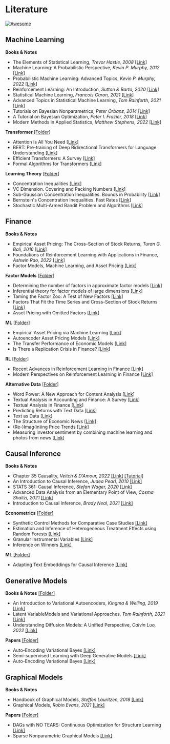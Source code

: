 # Literature
[![Awesome](https://awesome.re/badge.svg)](https://awesome.re)

## Machine Learning 
**Books & Notes**
- The Elements of Statistical Learning, *Trevor Hastie, 2008* [[Link]](/ML/textbooks/ESLII.pdf)
- Machine Learning: A Probabilistic Perspective, *Kevin P. Murphy, 2012* [[Link]](/ML/textbooks/Murphy_1.pdf)
- Probabilistic Machine Learning: Advanced Topics, *Kevin P. Murphy, 2022* [[Link]](/ML/textbooks/Murphy_2.pdf)
- Reinforcement Learning: An Introduction, *Sutton & Barto, 2020* [[Link]](/ML/textbooks/RL_Book.pdf)
- Statistical Machine Learning, *Francois Caron, 2021* [[Link]](/ML/textbooks/SML.pdf)
- Advanced Topics in Statistical Machine Learning, *Tom Rainforth, 2021* [[Link]](/ML/textbooks/ATSML.pdf)
- Tutorials on Bayesian Nonparametrics, *Peter Orbanz, 2014* [[Link]](http://www.gatsby.ucl.ac.uk/~porbanz/npb-tutorial.html)
- A Tutorial on Bayesian Optimization, *Peter I. Frazier, 2018* [[Link]](/ML/textbooks/1807.02811.pdf)
- Modern Methods in Applied Statistics, *Matthew Stephens, 2022* [[Link]](https://stephens999.github.io/fiveMinuteStats/)

**Transformer** [[Folder]](/ML/transformer)
- Attention Is All You Need [[Link]](/ML/transformer/1706.03762.pdf)
- BERT: Pre-training of Deep Bidirectional Transformers for Language Understanding [[Link]](/ML/transformer/1810.04805.pdf)
- Efficient Transformers: A Survey [[Link]](/ML/transformer/2009.06732.pdf)
- Formal Algorithms for Transformers [[Link]](/ML/transformer/2207.09238.pdf)

**Learning Theory** [[Folder]](/ML/theory)
- Concentration Inequalities [[Link]](/ML/theory/Inequalities.pdf)
- VC Dimension. Covering and Packing Numbers [[Link]](/ML/theory/AFoL_Lecture_04.pdf)
- Sub-Gaussian Concentration Inequalities. Bounds in Probability [[Link]](/ML/theory/AFoL_Lecture_06.pdf)
- Bernstein's Concentration Inequalities. Fast Rates [[Link]](/ML/theory/AFoL_Lecture_07.pdf)
- Stochastic Multi-Armed Bandit Problem and Algorithms [[Link]](/ML/theory/AFoL_Lecture_15.pdf)

## Finance
**Books & Notes**
- Empirical Asset Pricing: The Cross-Section of Stock Returns, *Turan G. Bali, 2016* [[Link]](/Finance/textbooks/asset_pricing.pdf)
- Foundations of Reinforcement Learning with Applications in Finance, *Ashwin Rao, 2022* [[Link]](/Finance/textbooks/rl_finance.pdf)
- Factor Models, Machine Learning, and Asset Pricing [[Link]](/Finance/textbooks/AR_1006_WEB.pdf)

**Factor Models** [[Folder]](/Finance/Factor)
- Determining the number of factors in approximate factor models [[Link]](/Finance/Factor/10.1.1.415.7505.pdf)
- Inferential theory for factor models of large dimensions [[Link]](/Finance/Factor/Bai2003.pdf)
- Taming the Factor Zoo: A Test of New Factors [[Link]](/Finance/Factor/ZOO.pdf)
- Factors That Fit the Time Series and Cross-Section of Stock Returns [[Link]](/Finance/Factor/hhaa020.pdf)
- Asset Pricing with Omitted Factors [[Link]](/Finance/Factor/RP.pdf)

**ML** [[Folder]](/Finance/ML)
- Empirical Asset Pricing via Machine Learning [[Link]](/Finance/ML/ML.pdf)
- Autoencoder Asset Pricing Models [[Link]](/Finance/ML/SSRN-id3335536.pdf)
- The Transfer Performance of Economic Models [[Link]](/Finance/ML/Theory_Transfer.pdf)
- Is There a Replication Crisis in Finance? [[Link]](/Finance/ML/SSRN-id3774514.pdf)

**RL** [[Folder]](/Finance/RL) 
- Recent Advances in Reinforcement Learning in Finance [[Link]](/Finance/RL/SSRN-id3971071.pdf)
- Modern Perspectives on Reinforcement Learning in Finance [[Link]](/Finance/RL/SSRN-id3449401.pdf)

**Alternative Data** [[Folder]](/Finance/Alternative)
- Word Power: A New Approach for Content Analysis [[Link]](/Finance/Alternative/Word_Power.pdf)
- Textual Analysis in Accounting and Finance: A Survey [[Link]](/Finance/Alternative/SSRN-id2504147.pdf)
- Textual Analysis in Finance [[Link]](/Finance/Alternative/SSRN-id3470272.pdf)
- Predicting Returns with Text Data [[Link]](/Finance/Alternative/BFI_WP_201969.pdf)
- Text as Data [[Link]](/Finance/Alternative/w23276.pdf)
- The Structure of Economic News [[Link]](/Finance/Alternative/w26648.pdf)
- (Re-)Imag(in)ing Price Trends [[Link]](/Finance/Alternative/SSRN-id3756587.pdf)
- Measuring investor sentiment by combining machine learning and photos from news [[Link]](/Finance/Alternative/SSRN-id3841844.pdf)


## Causal Inference
**Books & Notes**
- Chapter 35 Causality, *Veitch & D’Amour, 2022* [[Link]](/Causal/textbooks/Causality.pdf) [[Tutorial]](https://github.com/vveitch/causality-tutorials)
- An Introduction to Causal Inference, *Judea Pearl, 2010* [[Link]](/Causal/textbooks/Pearl.pdf)
- STATS 361: Causal Inference, *Stefan Wager, 2020* [[Link]](/Causal/textbooks/Wager.pdf)
- Advanced Data Analysis from an Elementary Point of View, *Cosma Shalizi, 2021* [[Link]](/Causal/textbooks/Shalizi.pdf)
- Introduction to Causal Inference, *Brady Neal, 2021* [[Link]](https://www.bradyneal.com/causal-inference-course)

**Econometrics** [[Folder]](/Causal/econometrics) 
- Synthetic Control Methods for Comparative Case Studies [[Link]](/Causal/econometrics/Synthetic_Control.pdf)
- Estimation and Inference of Heterogeneous Treatment Effects using Random Forests [[Link]](/Causal/econometrics/Causal_Forests.pdf)
- Granular Instrumental Variables [[Link]](/Causal/econometrics/Granular_IV.pdf)
- Inference on Winners [[Link]](/Causal/econometrics/inference_on_winners.pdf)

**ML** [[Folder]](/Causal/ml) 
- Adapting Text Embeddings for Causal Inference [[Link]](/Causal/ml/veitch20a.pdf)

## Generative Models
**Books & Notes** [[Folder]](/Generative/textbooks)
- An Introduction to Variational Autoencoders, *Kingma & Welling, 2019* [[Link]](/Generative/textbooks/1906.02691.pdf)
- Latent VariableModels and Variational Approaches, *Tom Rainforth, 2021* [[Link]](/Generative/textbooks/Chapter_9.pdf)
- Understanding Diffusion Models: A Unified Perspective, *Calvin Luo, 2022* [[Link]](/Generative/textbooks/2208.11970.pdf)

**Papers** [[Folder]](/Generative/papers)
- Auto-Encoding Variational Bayes [[Link]](/Generative/papers/1312.6114.pdf)
- Semi-supervised Learning with Deep Generative Models [[Link]](/Generative/papers/1406.5298.pdf)
- Auto-Encoding Variational Bayes [[Link]](/Generative/papers/1701.07875.pdf)

## Graphical Models
**Books & Notes**
- Handbook of Graphical Models, *Steffen Lauritzen, 2018* [[Link]](/DAG/textbooks/Handbook.pdf)
- Graphical Models, *Robin Evans, 2021* [[Link]](/DAG/textbooks/Evans.pdf)

**Papers** [[Folder]](/DAG/papers)
- DAGs with NO TEARS: Continuous Optimization for Structure Learning [[Link]](/DAG/papers/NeurIPS-2018-dags-with-no-tears-continuous-optimization-for-structure-learning-Paper.pdf)
- Sparse Nonparametric Graphical Models [[Link]](/DAG/papers/1201.0794.pdf)
